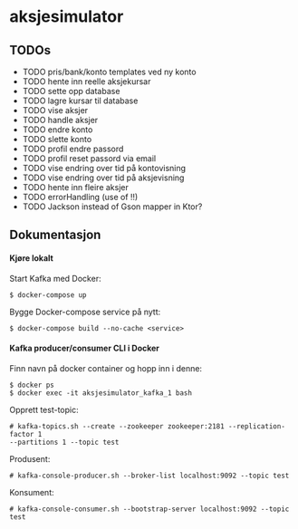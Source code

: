 # aksjesimulator

## TODOs


- TODO pris/bank/konto templates ved ny konto
- TODO hente inn reelle aksjekursar
- TODO sette opp database
- TODO lagre kursar til database
- TODO vise aksjer
- TODO handle aksjer
- TODO endre konto
- TODO slette konto
- TODO profil endre passord
- TODO profil reset passord via email
- TODO vise endring over tid på kontovisning
- TODO vise endring over tid på aksjevisning
- TODO hente inn fleire aksjer
- TODO errorHandling (use of !!)
- TODO Jackson instead of Gson mapper in Ktor?
 

## Dokumentasjon

#### Kjøre lokalt

Start Kafka med Docker:
```
$ docker-compose up
```

Bygge Docker-compose service på nytt:
```
$ docker-compose build --no-cache <service>
```

#### Kafka producer/consumer CLI i Docker
Finn navn på docker container og hopp inn i denne:
```
$ docker ps
$ docker exec -it aksjesimulator_kafka_1 bash
```
Opprett test-topic:
```
# kafka-topics.sh --create --zookeeper zookeeper:2181 --replication-factor 1
--partitions 1 --topic test
```
Produsent:
```
# kafka-console-producer.sh --broker-list localhost:9092 --topic test
```
Konsument:
```
# kafka-console-consumer.sh --bootstrap-server localhost:9092 --topic test
```